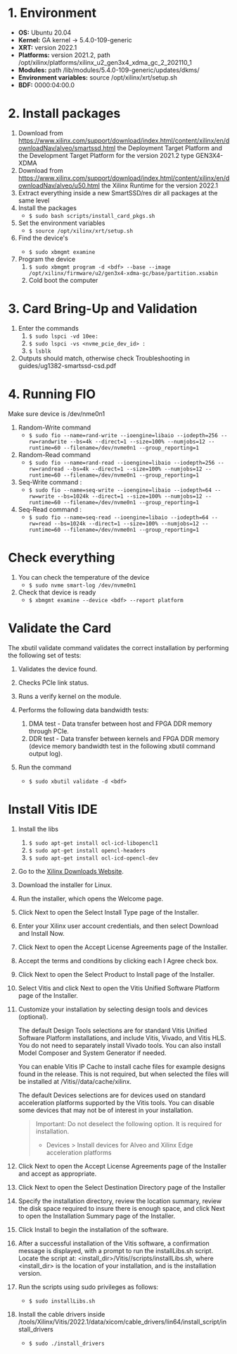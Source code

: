 # 1. Environment 

- **OS:** Ubuntu 20.04
- **Kernel:** GA kernel -> 5.4.0-109-generic
- **XRT:** version 2022.1
- **Platforms:** version 2021.2, path /opt/xilinx/platforms/xilinx_u2_gen3x4_xdma_gc_2_202110_1
- **Modules:** path /lib/modules/5.4.0-109-generic/updates/dkms/
- **Environment variables:** source /opt/xilinx/xrt/setup.sh
- **BDF:** 0000:04:00.0

# 2. Install packages

1. Download from https://www.xilinx.com/support/download/index.html/content/xilinx/en/downloadNav/alveo/smartssd.html the Deployment Target Platform and the Development Target Platform for the version 2021.2 type GEN3X4-XDMA 
2. Download from https://www.xilinx.com/support/download/index.html/content/xilinx/en/downloadNav/alveo/u50.html the Xilinx Runtime for the version 2022.1
3. Extract everything inside a new SmartSSD/res dir all packages at the same level
4. Install the packages
   - `$ sudo bash scripts/install_card_pkgs.sh`
5. Set the environment variables
   - `$ source /opt/xilinx/xrt/setup.sh` 
6. Find the device's <bdf>
   - `$ sudo xbmgmt examine`
7. Program the device
   1. `$ sudo xbmgmt program -d <bdf> --base --image /opt/xilinx/firmware/u2/gen3x4-xdma-gc/base/partition.xsabin`
   2. Cold boot the computer

# 3. Card Bring-Up and Validation

1. Enter the commands
   1. `$ sudo lspci -vd 10ee:`
   2. `$ sudo lspci -vs <nvme_pcie_dev_id> :`
   3. `$ lsblk`
2. Outputs should match, otherwise check Troubleshooting in guides/ug1382-smartssd-csd.pdf

# 4. Running FIO 

Make sure device is /dev/nme0n1

1. Random-Write command
   - `$ sudo fio --name=rand-write --ioengine=libaio --iodepth=256 --rw=randwrite --bs=4k --direct=1 --size=100% --numjobs=12 --runtime=60 --filename=/dev/nvme0n1 --group_reporting=1`
2. Random-Read command
   - `$ sudo fio --name=rand-read --ioengine=libaio --iodepth=256 --rw=randread --bs=4k --direct=1 --size=100% --numjobs=12 --runtime=60 --filename=/dev/nvme0n1 --group_reporting=1`
3. Seq-Write command :
   - `$ sudo fio --name=seq-write --ioengine=libaio --iodepth=64 --rw=write --bs=1024k --direct=1 --size=100% --numjobs=12 --runtime=60 --filename=/dev/nvme0n1 --group_reporting=1`
4. Seq-Read command :
   - `$ sudo fio --name=seq-read --ioengine=libaio --iodepth=64 --rw=read --bs=1024k --direct=1 --size=100% --numjobs=12 --runtime=60 --filename=/dev/nvme0n1 --group_reporting=1`

# Check everything

1. You can check the temperature of the device
   - `$ sudo nvme smart-log /dev/nvme0n1`
2. Check that device is ready
   - `$ xbmgmt examine --device <bdf> --report platform`

# Validate the Card

The xbutil validate command validates the correct installation by performing the following
set of tests:
1. Validates the device found.
2. Checks PCIe link status.
3. Runs a verify kernel on the module.
4. Performs the following data bandwidth tests:
   1. DMA test - Data transfer between host and FPGA DDR memory through PCIe.
   2. DDR test - Data transfer between kernels and FPGA DDR memory (device memory bandwidth test in the following xbutil command output log).

1. Run the command 
   - `$ sudo xbutil validate -d <bdf>`

# Install Vitis IDE

1. Install the libs
   1. `$ sudo apt-get install ocl-icd-libopencl1`
   2. `$ sudo apt-get install opencl-headers`
   3. `$ sudo apt-get install ocl-icd-opencl-dev`
2. Go to the [Xilinx Downloads Website](https://www.xilinx.com/support/download/index.html/content/xilinx/en/downloadNav/vitis.html).
3. Download the installer for Linux.
4. Run the installer, which opens the Welcome page.
5. Click Next to open the Select Install Type page of the Installer.
6. Enter your Xilinx user account credentials, and then select Download and Install Now.
7. Click Next to open the Accept License Agreements page of the Installer.
8. Accept the terms and conditions by clicking each I Agree check box.
9. Click Next to open the Select Product to Install page of the Installer.
10. Select Vitis and click Next to open the Vitis Unified Software Platform page of the Installer.
11. Customize your installation by selecting design tools and devices (optional).

    The default Design Tools selections are for standard Vitis Unified Software Platform installations, and include Vitis, Vivado, and Vitis HLS. You do not need to separately install Vivado tools. You can also install Model Composer and System Generator if needed.

    You can enable Vitis IP Cache to install cache files for example designs found in the release. This is not required, but when selected the files will be installed at <installdir>/Vitis/<release>/data/cache/xilinx.

    The default Devices selections are for devices used on standard acceleration platforms supported by the Vitis tools. You can disable some devices that may not be of interest in your installation.
    > Important: Do not deselect the following option. It is required for installation.
    > - Devices > Install devices for Alveo and Xilinx Edge acceleration platforms
12. Click Next to open the Accept License Agreements page of the Installer and accept as appropriate.
13. Click Next to open the Select Destination Directory page of the Installer
14. Specify the installation directory, review the location summary, review the disk space required to insure there is enough space, and click Next to open the Installation Summary page of the Installer.
15. Click Install to begin the installation of the software.
16. After a successful installation of the Vitis software, a confirmation message is displayed, with a prompt to run the installLibs.sh script. Locate the script at: <install_dir>/Vitis/<release>/scripts/installLibs.sh, where <install_dir> is the location of your installation, and <release> is the installation version.
17. Run the scripts using sudo privileges as follows:
    - `$ sudo installLibs.sh`
1.  Install the cable drivers inside /tools/Xilinx/Vitis/2022.1/data/xicom/cable_drivers/lin64/install_script/install_drivers
    - `$ sudo ./install_drivers`
